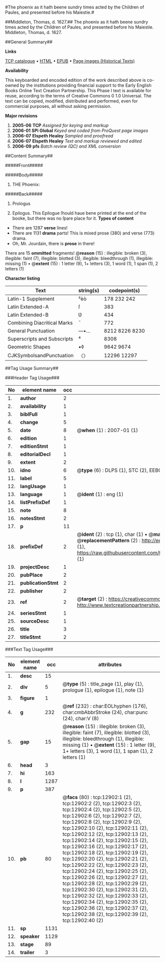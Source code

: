 #The phoenix as it hath beene sundry times acted by the Children of Paules, and presented before his Maiestie.#

##Middleton, Thomas, d. 1627.##
The phoenix as it hath beene sundry times acted by the Children of Paules, and presented before his Maiestie.
Middleton, Thomas, d. 1627.

##General Summary##

**Links**

[TCP catalogue](http://www.ota.ox.ac.uk/tcp/)  • 
[HTML](http://tei.it.ox.ac.uk/tcp/Texts-HTML/free/A07/A07507.html)  • 
[EPUB](http://tei.it.ox.ac.uk/tcp/Texts-EPUB/free/A07/A07507.epub) • 
[Page images (Historical Texts)](https://data.historicaltexts.jisc.ac.uk/view?pubId=eebo-99847840e&pageId=eebo-99847840e-12902-1)

**Availability**

This keyboarded and encoded edition of the
	       work described above is co-owned by the institutions
	       providing financial support to the Early English Books
	       Online Text Creation Partnership. This Phase I text is
	       available for reuse, according to the terms of Creative
	       Commons 0 1.0 Universal. The text can be copied,
	       modified, distributed and performed, even for
	       commercial purposes, all without asking permission.

**Major revisions**

1. __2005-06__ __TCP__ *Assigned for keying and markup*
1. __2006-01__ __SPi Global__ *Keyed and coded from ProQuest page images*
1. __2006-07__ __Elspeth Healey__ *Sampled and proofread*
1. __2006-07__ __Elspeth Healey__ *Text and markup reviewed and edited*
1. __2006-09__ __pfs__ *Batch review (QC) and XML conversion*

##Content Summary##

#####Front#####

#####Body#####

1. THE Phoenix:

#####Back#####

1. Prologus

1. Epilogus.
This Epilogue ſhould haue bene printed at the end of the booke, but there was no ſpare place for it.
**Types of content**

  * There are 1287 **verse** lines!
  * There are 1131 **drama** parts! This is mixed prose (380) and verse (773) drama.
  * Oh, Mr. Jourdain, there is **prose** in there!

There are 15 **ommitted** fragments! 
 @__reason__ (15) : illegible: broken (3), illegible: faint (7), illegible: blotted (3), illegible: bleedthrough (1), illegible: missing (1)  •  @__extent__ (15) : 1 letter (9), 1+ letters (3), 1 word (1), 1 span (1), 2 letters (1)

**Character listing**


|Text|string(s)|codepoint(s)|
|---|---|---|
|Latin-1 Supplement|²èò|178 232 242|
|Latin Extended-A|ſ|383|
|Latin Extended-B|Ʋ|434|
|Combining             Diacritical Marks|̄|772|
|General Punctuation|—•…|8212 8226 8230|
|Superscripts             and Subscripts|⁴|8308|
|Geometric Shapes|▪◊|9642 9674|
|CJKSymbolsandPunctuation|〈〉|12296 12297|

##Tag Usage Summary##

###Header Tag Usage###

|No|element name|occ|attributes|
|---|---|---|---|
|1.|__author__|2||
|2.|__availability__|1||
|3.|__biblFull__|1||
|4.|__change__|5||
|5.|__date__|8| @__when__ (1) : 2007-01 (1)|
|6.|__edition__|1||
|7.|__editionStmt__|1||
|8.|__editorialDecl__|1||
|9.|__extent__|2||
|10.|__idno__|6| @__type__ (6) : DLPS (1), STC (2), EEBO-CITATION (1), PROQUEST (1), VID (1)|
|11.|__label__|5||
|12.|__langUsage__|1||
|13.|__language__|1| @__ident__ (1) : eng (1)|
|14.|__listPrefixDef__|1||
|15.|__note__|8||
|16.|__notesStmt__|2||
|17.|__p__|11||
|18.|__prefixDef__|2| @__ident__ (2) : tcp (1), char (1)  •  @__matchPattern__ (2) : ([0-9\-]+):([0-9IVX]+) (1), (.+) (1)  •  @__replacementPattern__ (2) : http://eebo.chadwyck.com/downloadtiff?vid=$1&page=$2 (1), https://raw.githubusercontent.com/textcreationpartnership/Texts/master/tcpchars.xml#$1 (1)|
|19.|__projectDesc__|1||
|20.|__pubPlace__|2||
|21.|__publicationStmt__|2||
|22.|__publisher__|2||
|23.|__ref__|2| @__target__ (2) : https://creativecommons.org/publicdomain/zero/1.0/ (1), http://www.textcreationpartnership.org/docs/. (1)|
|24.|__seriesStmt__|1||
|25.|__sourceDesc__|1||
|26.|__title__|3||
|27.|__titleStmt__|2||


###Text Tag Usage###

|No|element name|occ|attributes|
|---|---|---|---|
|1.|__desc__|15||
|2.|__div__|5| @__type__ (5) : title_page (1), play (1), prologue (1), epilogue (1), note (1)|
|3.|__figure__|1||
|4.|__g__|232| @__ref__ (232) : char:EOLhyphen (176), char:cmbAbbrStroke (24), char:punc (24), char:V (8)|
|5.|__gap__|15| @__reason__ (15) : illegible: broken (3), illegible: faint (7), illegible: blotted (3), illegible: bleedthrough (1), illegible: missing (1)  •  @__extent__ (15) : 1 letter (9), 1+ letters (3), 1 word (1), 1 span (1), 2 letters (1)|
|6.|__head__|3||
|7.|__hi__|163||
|8.|__l__|1287||
|9.|__p__|387||
|10.|__pb__|80| @__facs__ (80) : tcp:12902:1 (2), tcp:12902:2 (2), tcp:12902:3 (2), tcp:12902:4 (2), tcp:12902:5 (2), tcp:12902:6 (2), tcp:12902:7 (2), tcp:12902:8 (2), tcp:12902:9 (2), tcp:12902:10 (2), tcp:12902:11 (2), tcp:12902:12 (2), tcp:12902:13 (2), tcp:12902:14 (2), tcp:12902:15 (2), tcp:12902:16 (2), tcp:12902:17 (2), tcp:12902:18 (2), tcp:12902:19 (2), tcp:12902:20 (2), tcp:12902:21 (2), tcp:12902:22 (2), tcp:12902:23 (2), tcp:12902:24 (2), tcp:12902:25 (2), tcp:12902:26 (2), tcp:12902:27 (2), tcp:12902:28 (2), tcp:12902:29 (2), tcp:12902:30 (2), tcp:12902:31 (2), tcp:12902:32 (2), tcp:12902:33 (2), tcp:12902:34 (2), tcp:12902:35 (2), tcp:12902:36 (2), tcp:12902:37 (2), tcp:12902:38 (2), tcp:12902:39 (2), tcp:12902:40 (2)|
|11.|__sp__|1131||
|12.|__speaker__|1129||
|13.|__stage__|89||
|14.|__trailer__|3||
